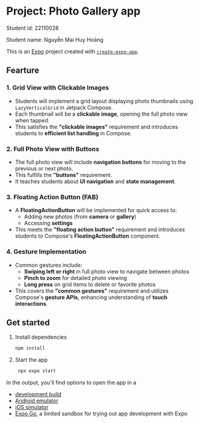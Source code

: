# Project: Photo Gallery app

Student id: 22110028

Student name: Nguyễn Mai Huy Hoàng

This is an [Expo](https://expo.dev) project created with [`create-expo-app`](https://www.npmjs.com/package/create-expo-app).

## Fearture

### 1. Grid View with Clickable Images

- Students will implement a grid layout displaying photo thumbnails using `LazyVerticalGrid` in Jetpack Compose.
- Each thumbnail will be a **clickable image**, opening the full photo view when tapped.
- This satisfies the **"clickable images"** requirement and introduces students to **efficient list handling** in Compose.

### 2. Full Photo View with Buttons

- The full photo view will include **navigation buttons** for moving to the previous or next photo.
- This fulfills the **"buttons"** requirement.
- It teaches students about **UI navigation** and **state management**.

### 3. Floating Action Button (FAB)

- A **FloatingActionButton** will be implemented for quick access to:
  - Adding new photos (from **camera** or **gallery**)
  - Accessing **settings**
- This meets the **"floating action button"** requirement and introduces students to Compose's **FloatingActionButton** component.

### 4. Gesture Implementation

- Common gestures include:
  - **Swiping left or right** in full photo view to navigate between photos
  - **Pinch to zoom** for detailed photo viewing
  - **Long press** on grid items to delete or favorite photos
- This covers the **"common gestures"** requirement and utilizes Compose's **gesture APIs**, enhancing understanding of **touch interactions**.

## Get started

1. Install dependencies

   ```bash
   npm install
   ```

2. Start the app

   ```bash
    npx expo start
   ```

In the output, you'll find options to open the app in a

- [development build](https://docs.expo.dev/develop/development-builds/introduction/)
- [Android emulator](https://docs.expo.dev/workflow/android-studio-emulator/)
- [iOS simulator](https://docs.expo.dev/workflow/ios-simulator/)
- [Expo Go](https://expo.dev/go), a limited sandbox for trying out app development with Expo
